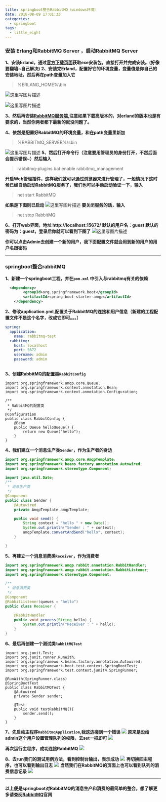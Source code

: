 ```yaml
---
title: springboot整合RabbitMQ（windows环境）
date: 2018-08-09 17:01:33
categories: 
  - springboot
tags: 
  - little_eight
---
```


### 安装 Erlang和RabbitMQ Server ，启动RabbitMQ Server

**1、安装Erland，通过[官方下载页面](http://www.erlang.org/downloads)获取exe安装包，直接打开并完成安装。(好像要翻墙~自己解决)**
**2、安装完Erland，配置好它的环境变量，变量值是你自己的安装地址，然后再在path变量加入它**

> %ERLANG_HOME%\bin

![这里写图片描述](http://pd6p053wl.bkt.clouddn.com/erland%E7%8E%AF%E5%A2%83%E5%8F%98%E9%87%8F.png)

![这里写图片描述](http://pd6p053wl.bkt.clouddn.com/e%E5%8F%98%E9%87%8F2.jpg)

**3、然后再安装[RabbitMQ服务端](https://www.rabbitmq.com/download.html),注意如果下载高版本的，对erland的版本也是有要求的，当然你两者都下最新的就没问题了。**


**4、依然是配置好RabbitMQ的环境变量，和在path变量里新加**

> %RABBITMQ_SERVER%\sbin

![这里写图片描述](http://pd6p053wl.bkt.clouddn.com/r1.jpg)
**5、然后打开命令行（注意要用管理员的身份打开，不然后面会提示错误~）然后输入**

> rabbitmq-plugins.bat enable rabbitmq_management
<!--more-->

**开启Web管理插件，这样我们就可以通过浏览器来进行管理了，一般情况下这时候已经自动启动RabbitMQ服务了，我们也可以手动启动验证一下，输入**

> net start RabbitMQ

**如果是下图则已启动**
![这里写图片描述](http://pd6p053wl.bkt.clouddn.com/%E5%B7%B2%E5%90%AF%E5%8A%A8r1.jpg)
**要关闭服务的话，输入**
>net stop RabbitMQ

**6、打开web界面，地址 http://localhost:15672/  默认的用户名：guest 默认的密码为：guest，登录后你就可以看到下图了**
![这里写图片描述](http://pd6p053wl.bkt.clouddn.com/r%E7%9A%84%E9%A1%B5%E9%9D%A2.jpg)

**你可以点击Admin去创建一个新的用户，我下面配置文件就会用到新的用户的用户名跟密码**

-------------------------
### springboot整合rabbitMQ

**1、新建一个springboot工程，并在`pom.xml` 中引入与rabbitmq有关的依赖**
``` xml
  <dependency>
        <groupId>org.springframework.boot</groupId>
        <artifactId>spring-boot-starter-amqp</artifactId>
    </dependency>
``` 
**2、修改application.yml,配置关于RabbitMQ的连接和用户信息（新建的工程配置文件不是这个名字，改成它即可。。。）**
```yml
spring:
  application:
    name: rabbitmq-test
  rabbitmq:
    host: localhost
    port: 5672
    username: admin
    password: admin
    
```

**3、创建RabbitMQ的配置类`RabbitConfig`**
```
import org.springframework.amqp.core.Queue;
import org.springframework.context.annotation.Bean;
import org.springframework.context.annotation.Configuration;

/**
 * RabbitMQ的配置类
 */
@Configuration
public class RabbitConfig {
    @Bean
    public Queue helloQueue() {
        return new Queue("hello");
    }
}
```
**4、我们建立一个消息生产类`Sender`，作为生产者的身边**
``` java
import org.springframework.amqp.core.AmqpTemplate;
import org.springframework.beans.factory.annotation.Autowired;
import org.springframework.stereotype.Component;

import java.util.Date;
/**
 * 消息生产类
 */
@Component
public class Sender {
    @Autowired
    private AmqpTemplate amqpTemplate;

    public void send() {
        String context = "hello " + new Date();
        System.out.println("Sender : " + context);
        amqpTemplate.convertAndSend("hello", context);
    }

}

```

**5、再建立一个消息消费类`Receiver`，作为消费者**

``` java
import org.springframework.amqp.rabbit.annotation.RabbitHandler;
import org.springframework.amqp.rabbit.annotation.RabbitListener;
import org.springframework.stereotype.Component;

/**
 * 消息消费类
 */
@Component
@RabbitListener(queues = "hello")
public class Receiver {

    @RabbitHandler
    public void process(String hello) {
        System.out.println("Receiver : " + hello);
    }
}
```

**6、最后再创建一个测试类`RabbitMQTest`**

```
import org.junit.Test;
import org.junit.runner.RunWith;
import org.springframework.beans.factory.annotation.Autowired;
import org.springframework.boot.test.context.SpringBootTest;
import org.springframework.test.context.junit4.SpringRunner;

@RunWith(SpringRunner.class)
@SpringBootTest
public class RabbitMQTest {
    @Autowired
    private Sender sender;

    @Test
    public void testRabbitMQ(){
        sender.send();
    }
}
```

**7、先启动主程序`RabbitmqApplication`,我这边碰到一个错误**
![](http://pd6p053wl.bkt.clouddn.com/%E7%AC%AC%E4%B8%80%E6%AC%A1%E8%BF%90%E8%A1%8C%E5%A4%B1%E8%B4%A5.jpg)
**原来是没给admin这个用户设置管理队列的权限，去set一把即可**
![](http://pd6p053wl.bkt.clouddn.com/%E8%AE%BE%E7%BD%AEuser%E6%9D%83%E9%99%90.jpg)

**再次运行主程序，成功连接RabbitMQ**
![](http://pd6p053wl.bkt.clouddn.com/%E8%BF%9E%E6%8E%A5ra%E6%88%90%E5%8A%9F.jpg)

**8、去run我们的测试用例方法，看到控制台输出，表示成功**
![](http://pd6p053wl.bkt.clouddn.com/%E5%8F%91%E9%80%81%E6%B6%88%E6%81%AF.jpg)
**再切换回主程序，也可以看到输出日志**
![](http://pd6p053wl.bkt.clouddn.com/%E6%94%B6%E5%88%B0%E6%B6%88%E6%81%AF.jpg)
**当然我们在RabbitMQ的页面上也可以看到队列的消费信息记录**
![](http://pd6p053wl.bkt.clouddn.com/%E5%90%8E%E5%8F%B0%E7%9C%8B%E5%88%B0.jpg)

--------------
#### 以上便是springboot对RabbitMQ的消息生产和消费的最简单的整合，想了解更多请查阅[RabbitMQ](https://www.rabbitmq.com/)官网